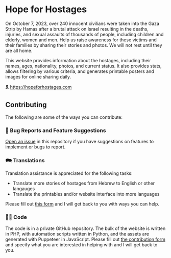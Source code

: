 # Hope for Hostages

On October 7, 2023, over 240 innocent civilians were taken into the Gaza Strip by Hamas after a brutal attack on Israel resulting in the deaths, injuries, and sexual assaults of thousands of people, including children and elderly, women and men. Help us raise awareness for these victims and their families by sharing their stories and photos. We will not rest until they are all home.

This website provides information about the hostages, including their names, ages, nationality, photos, and current status. It also provides stats, allows filtering by various criteria, and generates printable posters and images for online sharing daily.

🎗️ https://hopeforhostages.com

## Contributing

The following are some of the ways you can contribute:

### 🚀 Bug Reports and Feature Suggestions

[Open an issue](https://github.com/hopeforhostages/hopeforhostages/issues/new) in this repository if you have suggestions on features to implement or bugs to report.

### 🗪 Translations

Translation assistance is appreciated for the following tasks:

* Translate more stories of hostages from Hebrew to English or other langauges
* Translate the printables and/or website interface into more languages

Please fill out [this form][1] and I will get back to you with ways you can help.

### 🧑‍💻 Code

The code is in a private GitHub repository. The bulk of the website is written in PHP, with automation scripts written in Python, and the assets are generated with Puppeteer in JavaScript. Please fill out [the contribution form][1] and specify what you are interested in helping with and I will get back to you.

[1]: https://docs.google.com/forms/d/e/1FAIpQLSdpTRYj1DYoArTjsN6tsTrTKHoyH2UCeE9XaWUdzvasKW0nfg/viewform
